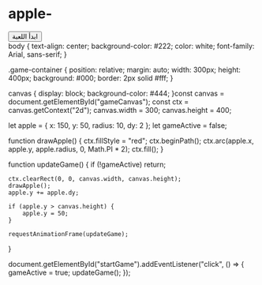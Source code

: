 # apple-<!DOCTYPE html>
<html lang="ar">
<head>
    <meta charset="UTF-8">
    <meta name="viewport" content="width=device-width, initial-scale=1.0">
    <title>لعبة التفاحة</title>
    <link rel="stylesheet" href="styles.css">
</head>
<body>
    <div class="game-container">
        <canvas id="gameCanvas"></canvas>
        <button id="startGame">ابدأ اللعبة</button>
    </div>
    <script src="script.js"></script>
</body>
</html>body {
    text-align: center;
    background-color: #222;
    color: white;
    font-family: Arial, sans-serif;
}

.game-container {
    position: relative;
    margin: auto;
    width: 300px;
    height: 400px;
    background: #000;
    border: 2px solid #fff;
}

canvas {
    display: block;
    background-color: #444;
}const canvas = document.getElementById("gameCanvas");
const ctx = canvas.getContext("2d");
canvas.width = 300;
canvas.height = 400;

let apple = { x: 150, y: 50, radius: 10, dy: 2 };
let gameActive = false;

function drawApple() {
    ctx.fillStyle = "red";
    ctx.beginPath();
    ctx.arc(apple.x, apple.y, apple.radius, 0, Math.PI * 2);
    ctx.fill();
}

function updateGame() {
    if (!gameActive) return;
    
    ctx.clearRect(0, 0, canvas.width, canvas.height);
    drawApple();
    apple.y += apple.dy;
    
    if (apple.y > canvas.height) {
        apple.y = 50;
    }
    
    requestAnimationFrame(updateGame);
}

document.getElementById("startGame").addEventListener("click", () => {
    gameActive = true;
    updateGame();
});
